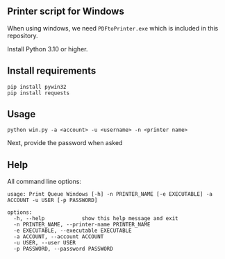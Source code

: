 ## Printer script for Windows

When using windows, we need `PDFtoPrinter.exe` which is included in this repository.

Install Python 3.10 or higher.

## Install requirements

```
pip install pywin32
pip install requests
```

## Usage

```
python win.py -a <account> -u <username> -n <printer name>
```

Next, provide the password when asked


## Help

All command line options:

```
usage: Print Queue Windows [-h] -n PRINTER_NAME [-e EXECUTABLE] -a ACCOUNT -u USER [-p PASSWORD]

options:
  -h, --help            show this help message and exit
  -n PRINTER_NAME, --printer-name PRINTER_NAME
  -e EXECUTABLE, --executable EXECUTABLE
  -a ACCOUNT, --account ACCOUNT
  -u USER, --user USER
  -p PASSWORD, --password PASSWORD
  ```